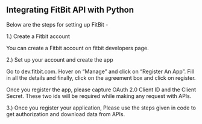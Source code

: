 ## Integrating FitBit API with Python

Below are the steps for setting up FitBit -

1.) Create a Fitbit account
 
You can create a Fitbit account on fitbit developers page. 

2.) Set up your account and create the app
 
Go to dev.fitbit.com. Hover on “Manage” and click on “Register An App”. Fill in all the details and finally, click on the agreement box and click on register. 

Once you register the app, please capture OAuth 2.0 Client ID and the Client Secret. These two ids will be required while making any request with APIs.

3.) Once you register your application, Please use the steps given in code to get authorization and download data from APIs.


